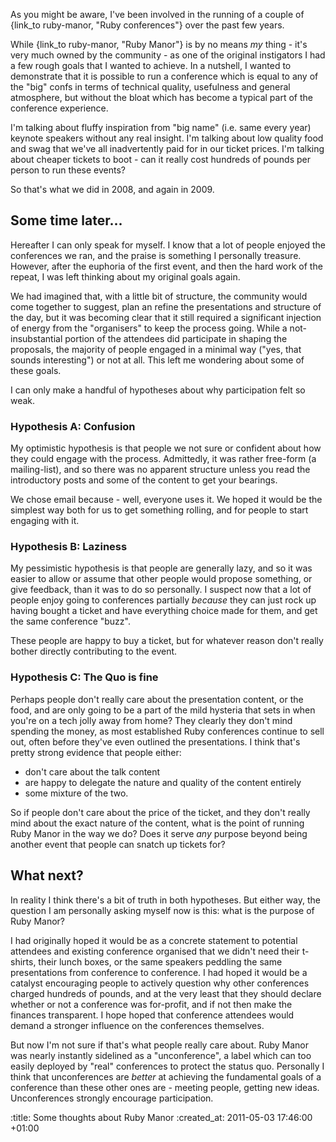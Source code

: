 As you might be aware, I've been involved in the running of a couple of {link_to ruby-manor, "Ruby conferences"} over the past few years.

While {link_to ruby-manor, "Ruby Manor"} is by no means *my* thing - it's very much owned by the community - as one of the original instigators I had a few rough goals that I wanted to achieve. In a nutshell, I wanted to demonstrate that it is possible to run a conference which is equal to any of the "big" confs in terms of technical quality, usefulness and general atmosphere, but without the bloat which has become a typical part of the conference experience.

I'm talking about fluffy inspiration from "big name" (i.e. same every year) keynote speakers without any real insight. I'm talking about low quality food and swag that we've all inadvertently paid for in our ticket prices. I'm talking about cheaper tickets to boot - can it really cost hundreds of pounds per person to run these events?

So that's what we did in 2008, and again in 2009.

Some time later...
----------------

Hereafter I can only speak for myself. I know that a lot of people enjoyed the conferences we ran, and the praise is something I personally treasure. However, after the euphoria of the first event, and then the hard work of the repeat, I was left thinking about my original goals again. 

We had imagined that, with a little bit of structure, the community would come together to suggest, plan an refine the presentations and structure of the day, but it was becoming clear that it still required a significant injection of energy from the "organisers" to keep the process going. While a not-insubstantial portion of the attendees did participate in shaping the proposals, the majority of people engaged in a minimal way ("yes, that sounds interesting") or not at all. This left me wondering about some of these goals.

I can only make a handful of hypotheses about why participation felt so weak.

### Hypothesis A: Confusion

My optimistic hypothesis is that people we not sure or confident about how they could engage with the process. Admittedly, it was rather free-form (a mailing-list), and so there was no apparent structure unless you read the introductory posts and some of the content to get your bearings.

We chose email because - well, everyone uses it. We hoped it would be the simplest way both for us to get something rolling, and for people to start engaging with it.

### Hypothesis B: Laziness

My pessimistic hypothesis is that people are generally lazy, and so it was easier to allow or assume that other people would propose something, or give feedback, than it was to do so personally. I suspect now that a lot of people enjoy going to conferences partially *because* they can just rock up having bought a ticket and have everything choice made for them, and get the same conference "buzz".

These people are happy to buy a ticket, but for whatever reason don't really bother directly contributing to the event.

### Hypothesis C: The Quo is fine

Perhaps people don't really care about the presentation content, or the food, and are only going to be a part of the mild hysteria that sets in when you're on a tech jolly away from home? They clearly they don't mind spending the money, as most established Ruby conferences continue to sell out, often before they've even outlined the presentations. I think that's pretty strong evidence that people either:

* don't care about the talk content
* are happy to delegate the nature and quality of the content entirely
* some mixture of the two.

So if people don't care about the price of the ticket, and they don't really mind about the exact nature of the content, what is the point of running Ruby Manor in the way we do? Does it serve *any* purpose beyond being another event that people can snatch up tickets for?


What next?
----------

In reality I think there's a bit of truth in both hypotheses. But either way, the question I am personally asking myself now is this: what is the purpose of Ruby Manor?

I had originally hoped it would be as a concrete statement to potential attendees and existing conference organised that we didn't need their t-shirts, their lunch boxes, or the same speakers peddling the same presentations from conference to conference. I had hoped it would be a catalyst encouraging people to actively question why other conferences charged hundreds of pounds, and at the very least that they should declare whether or not a conference was for-profit, and if not then make the finances transparent. I hope hoped that conference attendees would demand a stronger influence on the conferences themselves.

But now I'm not sure if that's what people really care about. Ruby Manor was nearly instantly sidelined as a "unconference", a label which can too easily deployed by "real" conferences to protect the status quo. Personally I think that unconferences are *better* at achieving the fundamental goals of a conference than these other ones are - meeting people, getting new ideas. Unconferences strongly encourage participation.


:title: Some thoughts about Ruby Manor
:created_at: 2011-05-03 17:46:00 +01:00
